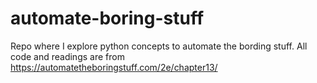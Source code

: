 # automate-boring-stuff
Repo where I explore python concepts to automate the bording stuff. All code and readings are from  https://automatetheboringstuff.com/2e/chapter13/
